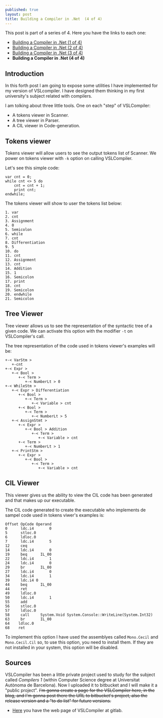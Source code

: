 ```yaml
---
published: true
layout: post
title: Building a Compiler in .Net  (4 of 4)
---
```


This post is part of a series of 4. Here you have the links to each one:

* [Building a Compiler in .Net (1 of 4)]({{baseurl}}/building-a-compiler-in-net-1-of-4)
* [Building a Compiler in .Net (2 of 4)]({{baseurl/building-a-compiler-in-net-2-of-4}})
* [Building a Compiler in .Net (3 of 4)]({{baseurl}}/building-a-compiler-in-net-3-of-4)
* __Building a Compiler in .Net (4 of 4)__


## Introduction

In this forth post I am going to expose some utilities I have implemented for my version of VSLcompiler. I have designed them thinking in my first university's subject related with compilers.

I am tolking about three little tools. One on each "step" of VSLCompiler:


* A tokens viewer in Scanner.
* A tree viewer in Parser.
* A CIL viewer in Code-generation.

## Tokens viewer

Tokens viewer will allow users to see the output tokens list of Scanner. We power on tokens viewer with `-k` option on calling VSLCompiler.

Let's see this simple code:

```
var cnt = 0;
while cnt <> 5 do
    cnt = cnt + 1;
    print cnt;
endwhile;
```

The tokens viewer will show to user the tokens list below:

```
1. var
2. cnt
3. Assignment
4. 0
5. Semicolon
6. while
7. cnt
8. Differentiation
9. 5
10. do
11. cnt
12. Assignment
13. cnt
14. Addition
15. 1
16. Semicolon
17. print
18. cnt
19. Semicolon
20. endwhile
21. Semicolon
```

## Tree Viewer

Tree viewer allows us to see the representation of the syntactic tree of a given code. We can activate this option with the modifier `-t` on VSLCompiler's call.

The tree representation of the code used in tokens viewer's examples will be:

```
+-< VarStm >
   +-cnt
+-< Expr >
   +-< Bool >
      +-< Term >
         +-< NumberLt > 0
+-< WhileStm >
   +-< Expr > Differentiation
      +-< Bool >
         +-< Term >
            +-< Variable > cnt
      +-< Bool >
         +-< Term >
            +-< NumberLt > 5
   +-< AssignStmt >
      +-< Expr >
         +-< Bool > Addition
            +-< Term >
               +-< Variable > cnt
      +-< Term >
         +-< NumberLt > 1
   +-< PrintStm >
      +-< Expr >
         +-< Bool >
            +-< Term >
               +-< Variable > cnt
```

## CIL Viewer

This viewer gives us the ability to view the CIL code has been generated and that makes up our executable.

The CIL code generated to create the executable who implements de sampel code used in tokens viwer's examples is:

```
Offset OpCode Operand
0      ldc.i4       0
5      stloc.0
6      ldloc.0
7      ldc.i4       5
12     ceq
14     ldc.i4       0
19     beq      IL_00
22     ldc.i4       1
24     ldc.i4       0
29     br       IL_00
27     ldc.i4       0
34     ldc.i4       1
39     ldc.i4 0
44     beq      IL_00
44     ret
49     ldloc.0
50     ldc.i4       1
55     add
56     stloc.0
57     ldloc.0
58     call     System.Void System.Console::WriteLine(System.Int32)
63     br       IL_00
64    ldloc.0
68    ret
```

To implement this option I have used the assemblyes called `Mono.Cecil` and `Mono.Cecil.Cil` so, to use this option, you need to install them. If they are not installed in your system, this option will be disabled.

## Sources

VSLCompiler has been a little private project used to study for the subject called _Compilers 1_ (within Computer Science degree at Universitat Autònoma de Barcelona). Now I uploaded it to bitbucket and I will make it a "public project". <del>I'm gonna create a page for the VSLCompiler here, in the blog, and I'm gonna post there the URL to bitbucket's project, also the release version and a "to do list" for future versions.</del>


* [Here](https://gitlab.com/carleshf/vslcompiler/tree/master) you have the web page of VSLCompiler at gitlab.

